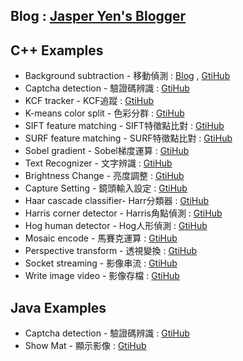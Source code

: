 
## Blog : [Jasper Yen's Blogger](https://jasper1996826.blogspot.tw/2017/05/opencv-example-index.html)


## C++ Examples

- Background subtraction - 移動偵測 : [Blog](https://jasper1996826.blogspot.tw/2017/04/opencv-background-subtraction_61.html) , [GtiHub](https://github.com/jasperyen/opencv-examples/blob/master/cpp/Background_Subtraction_MOG2/Background_Subtraction_MOG2/main.cpp)
- Captcha detection - 驗證碼辨識 : [GtiHub](https://github.com/jasperyen/opencv-examples/blob/master/cpp/Captcha_detection/Captcha_detection/main.cpp)
- KCF tracker - KCF追蹤 : [GtiHub](https://github.com/jasperyen/opencv-examples/blob/master/cpp/KCF_tracker/KCF_tracker/main.cpp)
- K-means color split - 色彩分群 : [GtiHub](https://github.com/jasperyen/opencv-examples/blob/master/cpp/Kmeans_spilt/Kmeans_spilt/main.cpp)
- SIFT feature matching - SIFT特徵點比對 : [GtiHub](https://github.com/jasperyen/opencv-examples/blob/master/cpp/SIFT_Algo/SIFT_Algo/main.cpp)
- SURF feature matching - SURF特徵點比對 : [GtiHub](https://github.com/jasperyen/opencv-examples/blob/master/cpp/SURF_Algo/SURF_Algo/main.cpp)
- Sobel gradient - Sobel梯度運算 : [GtiHub](https://github.com/jasperyen/opencv-examples/blob/master/cpp/Sobel_gradient/Sobel_gradient/main.cpp)
- Text Recognizer - 文字辨識 : [GtiHub](https://github.com/jasperyen/opencv-examples/blob/master/cpp/TEXTRecognizer/TEXTRecognizer/main.cpp)
- Brightness Change - 亮度調整 : [GtiHub](https://github.com/jasperyen/opencv-examples/blob/master/cpp/brightness_change/brightness_change/main.cpp)
- Capture Setting - 鏡頭輸入設定 : [GtiHub](https://github.com/jasperyen/opencv-examples/blob/master/cpp/capture_setting/capture_setting/main.cpp)
- Haar cascade classifier- Harr分類器 : [GtiHub](https://github.com/jasperyen/opencv-examples/blob/master/cpp/haar_cascade_classifier/haar_cascade_classifier/main.cpp)
- Harris corner detector - Harris角點偵測 : [GtiHub](https://github.com/jasperyen/opencv-examples/blob/master/cpp/harris_corner_detector/harris_corner_detector/main.cpp)
- Hog human detector - Hog人形偵測 : [GtiHub](https://github.com/jasperyen/opencv-examples/blob/master/cpp/hog_human_detector/hog_human_detector/main.cpp)
- Mosaic encode - 馬賽克運算 : [GtiHub](https://github.com/jasperyen/opencv-examples/blob/master/cpp/mosaic_encode/mosaic_encode/main.cpp)
- Perspective transform - 透視變換  : [GtiHub](https://github.com/jasperyen/opencv-examples/blob/master/cpp/perspective_transform/perspective_transform/main.cpp)
- Socket streaming - 影像串流 : [GtiHub](https://github.com/jasperyen/opencv-examples/tree/master/cpp/socket_streaming)
- Write image video - 影像存檔 : [GtiHub](https://github.com/jasperyen/opencv-examples/blob/master/cpp/writeImageVideo/writeImageVideo/main.cpp)


## Java Examples
- Captcha detection - 驗證碼辨識 : [GtiHub](https://github.com/jasperyen/opencv-examples/blob/master/java/CaptchaDetection/src/captchadetection/CaptchaDetection.java)
- Show Mat - 顯示影像 : [GtiHub](https://github.com/jasperyen/opencv-examples/blob/master/java/showMat/src/showmat/ShowMat.java)

